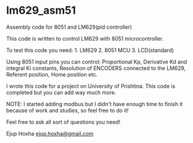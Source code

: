 # lm629_asm51
Assembly code for 8051 and LM629(pid controller)

This code is written to control LM629 with 8051 microcontroller.

To test this code you need:
                            1. LM629
                            2. 8051 MCU
                            3. LCD(standard)

Using 8051 input pins you can control:  Proportional Kp, Derivative Kd and integral Ki constants,
                                        Resolution of ENCODERS connected to the LM629,
                                        Referent position,
                                        Home position etc.

I wrote this code for a project on University of Prishtina.
This code is completed but you can add way much more.

NOTE: I started adding modbus but I didn't have enough time to finish it because of work and studies, so feel free to do it!

Feel free to ask all sort of questions you need!

Ejup Hoxha
ejup.hoxha@gmail.com
